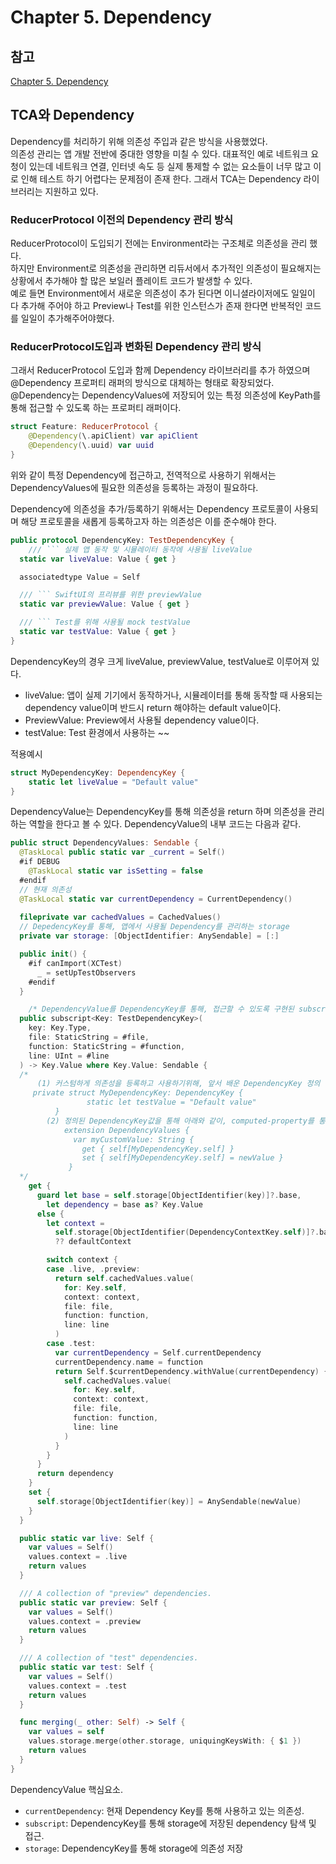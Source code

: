 # Chapter 5. Dependency

## 참고 

[Chapter 5. Dependency](https://axiomatic-fuschia-666.notion.site/Chapter-5-Dependency-de90da4e19554625af3ffc005ab13ed9)

## TCA와 Dependency
Dependency를 처리하기 위해 의존성 주입과 같은 방식을 사용했었다.    
의존성 관리는 앱 개발 전반에 중대한 영향을 미칠 수 있다. 대표적인 예로 네트워크 요청이 있는데 네트워크 연결, 인터넷 속도 등 실제 통제할 수 없는 요소들이 너무 많고 이로 인해 테스트 하기 어렵다는 문제점이 존재 한다.   그래서 TCA는 Dependency 라이브러리는 지원하고 있다.   

### ReducerProtocol 이전의 Dependency 관리 방식
ReducerProtocol이 도입되기 전에는 Environment라는 구조체로 의존성을 관리 했다.    
하지만 Environment로 의존성을 관리하면 리듀서에서 추가적인 의존성이 필요해지는 상황에서 추가해야 할 많은 보일러 플레이트 코드가 발생할 수 있다.    
예로 들면 Environment에서 새로운 의존성이 추가 된다면 이니셜라이저에도 일일이 다 추가해 주어야 하고 Preview나 Test를 위한 인스턴스가 존재 한다면 반복적인 코드를 일일이 추가해주어야했다.   

### ReducerProtocol도입과 변화된 Dependency 관리 방식
그래서 ReducerProtocol 도입과 함께 Dependency 라이브러리를 추가 하였으며 @Dependency 프로퍼티 래퍼의 방식으로 대체하는 형태로 확장되었다.    
@Dependency는 DependencyValues에 저장되어 있는 특정 의존성에 KeyPath를 통해 접근할 수 있도록 하는 프로퍼티 래퍼이다.   

```swift
struct Feature: ReducerProtocol {
	@Dependency(\.apiClient) var apiClient
	@Dependency(\.uuid) var uuid
}
```

위와 같이 특정 Dependency에 접근하고, 전역적으로 사용하기 위해서는 DependencyValues에 필요한 의존성을 등록하는 과정이 필요하다.    

Dependency에 의존성을 추가/등록하기 위해서는 Dependency 프로토콜이 사용되며 해당 프로토콜을 새롭게 등록하고자 하는 의존성은 이를 준수해야 한다.

```swift
public protocol DependencyKey: TestDependencyKey {
	/// ``` 실제 앱 동작 및 시뮬레이터 동작에 사용될 liveValue
  static var liveValue: Value { get }

  associatedtype Value = Self

  /// ``` SwiftUI의 프리뷰를 위한 previewValue
  static var previewValue: Value { get }

  /// ``` Test를 위해 사용될 mock testValue
  static var testValue: Value { get }
}
```

DependencyKey의 경우 크게 liveValue, previewValue, testValue로 이루어져 있다.   
- liveValue: 앱이 실제 기기에서 동작하거나, 시뮬레이터를 통해 동작할 때 사용되는 dependency value이며 반드시 return 해야하는 default value이다.      
- PreviewValue: Preview에서 사용될 dependency value이다.     
- testValue: Test 환경에서 사용하는 ~~

적용예시

```swift
struct MyDependencyKey: DependencyKey {
	static let liveValue = "Default value"
}
```

DependencyValue는 DependencyKey를 통해 의존성을 return 하며 의존성을 관리하는 역할을 한다고 볼 수 있다.   DependencyValue의 내부 코드는 다음과 같다.   

```swift
public struct DependencyValues: Sendable {
  @TaskLocal public static var _current = Self()
  #if DEBUG
    @TaskLocal static var isSetting = false
  #endif
  // 현재 의존성
  @TaskLocal static var currentDependency = CurrentDependency()
 
  fileprivate var cachedValues = CachedValues()
  // DepedencyKey를 통해, 앱에서 사용될 Dependency를 관리하는 storage
  private var storage: [ObjectIdentifier: AnySendable] = [:]

  public init() {
    #if canImport(XCTest)
      _ = setUpTestObservers
    #endif
  }

	/* DependencyValue를 DependencyKey를 통해, 접근할 수 있도록 구현된 subscript */
  public subscript<Key: TestDependencyKey>(
    key: Key.Type,
    file: StaticString = #file,
    function: StaticString = #function,
    line: UInt = #line
  ) -> Key.Value where Key.Value: Sendable {
  /* 
	  (1) 커스텀하게 의존성을 등록하고 사용하기위해, 앞서 배운 DependencyKey 정의
     private struct MyDependencyKey: DependencyKey {
				 static let testValue = "Default value"
		  }
		(2) 정의된 DependencyKey값을 통해 아래와 같이, computed-property를 통해 의존성 등록 및 접근
			extension DependencyValues {
			  var myCustomValue: String {
			    get { self[MyDependencyKey.self] }
			    set { self[MyDependencyKey.self] = newValue }
			 }
  */
    get {
      guard let base = self.storage[ObjectIdentifier(key)]?.base,
        let dependency = base as? Key.Value
      else {
        let context =
          self.storage[ObjectIdentifier(DependencyContextKey.self)]?.base as? DependencyContext
          ?? defaultContext

        switch context {
        case .live, .preview:
          return self.cachedValues.value(
            for: Key.self,
            context: context,
            file: file,
            function: function,
            line: line
          )
        case .test:
          var currentDependency = Self.currentDependency
          currentDependency.name = function
          return Self.$currentDependency.withValue(currentDependency) {
            self.cachedValues.value(
              for: Key.self,
              context: context,
              file: file,
              function: function,
              line: line
            )
          }
        }
      }
      return dependency
    }
    set {
      self.storage[ObjectIdentifier(key)] = AnySendable(newValue)
    }
  }

  public static var live: Self {
    var values = Self()
    values.context = .live
    return values
  }

  /// A collection of "preview" dependencies.
  public static var preview: Self {
    var values = Self()
    values.context = .preview
    return values
  }

  /// A collection of "test" dependencies.
  public static var test: Self {
    var values = Self()
    values.context = .test
    return values
  }

  func merging(_ other: Self) -> Self {
    var values = self
    values.storage.merge(other.storage, uniquingKeysWith: { $1 })
    return values
  }
}
```

DependencyValue 핵심요소.   
- `currentDependency`: 현재 Dependency Key를 통해 사용하고 있는 의존성.    
- `subscript`: DependencyKey를 통해 storage에 저장된 dependency 탐색 및 접근.     
- `storage`: DependencyKey를 통해 storage에 의존성 저장

